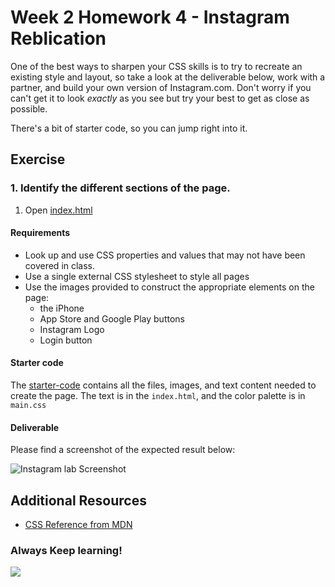 

# Week 2 Homework 4 - Instagram Reblication

One of the best ways to sharpen your CSS skills is to try to recreate an existing style and layout, so take a look at the deliverable below, work with a partner, and build your own version of Instagram.com. Don't worry if you can't get it to look _exactly_ as you see but try your best to get as close as possible.

There's a bit of starter code, so you can jump right into it.

## Exercise

### 1. Identify the different sections of the page. 
1. Open [index.html](index.html)


#### Requirements

- Look up and use CSS properties and values that may not have been covered in class.
- Use a single external CSS stylesheet to style all pages
- Use the images provided to construct the appropriate elements on the page:
  - the iPhone
  - App Store and Google Play buttons
  - Instagram Logo
  - Login button

#### Starter code

The [starter-code](starter-code) contains all the files, images, and text content needed to create the page. The text is in the `index.html`, and the color palette is in `main.css`

#### Deliverable

Please find a screenshot of the expected result below:

![Instagram lab Screenshot](https://i.imgur.com/DQ9fk1u.png)

## 

## Additional Resources

- [CSS Reference from MDN](https://developer.mozilla.org/en-US/docs/Web/CSS)

 ### Always Keep learning!
 ![](https://media.giphy.com/media/xT1XGzXhVgWRLN1Cco/giphy.gif)